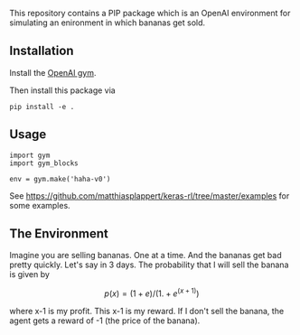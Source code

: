 This repository contains a PIP package which is an OpenAI environment for
simulating an enironment in which bananas get sold.


## Installation

Install the [OpenAI gym](https://gym.openai.com/docs/).

Then install this package via

```
pip install -e .
```

## Usage

```
import gym
import gym_blocks

env = gym.make('haha-v0')
```

See https://github.com/matthiasplappert/keras-rl/tree/master/examples for some
examples.


## The Environment

Imagine you are selling bananas. One at a time. And the bananas get bad pretty
quickly. Let's say in 3 days. The probability that I will sell the banana
is given by

$$p(x) = (1+e)/(1. + e^(x+1))$$

where x-1 is my profit. This x-1 is my reward. If I don't sell the
banana, the agent gets a reward of -1 (the price of the banana).
